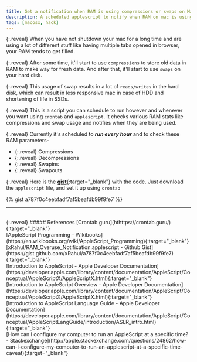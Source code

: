 ```yaml
---
title: Get a notification when RAM is using compressions or swaps on MacOSX
description: A scheduled applescript to notify when RAM on mac is using compression or swaps. This is useful to find out when your mac gets less responsive so you can take appropriate measures, or when you have SSD installed as swaps reduces it's life.
tags: [macosx, hack]
---
```


{:.reveal}
When you have not shutdown your mac for a long time and are using a lot of different stuff like having multiple tabs opened in browser, your RAM tends to get filled.

{:.reveal}
After some time, it'll start to use `compressions` to store old data in RAM to make way for fresh data. And after that, it'll start to use `swaps` on your hard disk.

{:.reveal}
This usage of swap results in a lot of `reads/writes` in the hard disk, which can result in less responsive mac in case of HDD and shortening of life in SSDs.

{:.reveal}
This is a script you can schedule to run however and whenever you want using `crontab` and `applescript`. It checks various RAM stats like compressions and swap usage and notifies when they are being used.

{:.reveal}
Currently it's scheduled to **_run every hour_** and to check these RAM parameters-
* {:.reveal} Compressions
* {:.reveal} Decompressions
* {:.reveal} Swapins
* {:.reveal} Swapouts

{:.reveal}
Here is the [**gist**](https://gist.github.com/xRahul/a787f0c4eebfadf7af5beafdb99f9fe7){:target="_blank"} with the code. Just download the `applescript` file, and set it up using `crontab`

{% gist a787f0c4eebfadf7af5beafdb99f9fe7 %}


---
<br>
{:.reveal}
##### References
[Crontab.guru](hthttps://crontab.guru/){:target="_blank"} 
<br>
[AppleScript Programming - Wikibooks](https://en.wikibooks.org/wiki/AppleScript_Programming){:target="_blank"} 
<br>
[xRahul/RAM_Overuse_Notification.applescript - Github Gist](https://gist.github.com/xRahul/a787f0c4eebfadf7af5beafdb99f9fe7){:target="_blank"} 
<br>
[Introduction to AppleScript - Apple Developer Documentation](https://developer.apple.com/library/content/documentation/AppleScript/Conceptual/AppleScriptX/AppleScriptX.html){:target="_blank"} 
<br>
[Introduction to AppleScript Overview - Apple Developer Documentation](https://developer.apple.com/library/content/documentation/AppleScript/Conceptual/AppleScriptX/AppleScriptX.html){:target="_blank"} 
<br>
[Introduction to AppleScript Language Guide - Apple Developer Documentation](https://developer.apple.com/library/content/documentation/AppleScript/Conceptual/AppleScriptLangGuide/introduction/ASLR_intro.html){:target="_blank"}
<br>
[How can I configure my computer to run an AppleScript at a specific time? -  Stackexchange](http://apple.stackexchange.com/questions/24862/how-can-i-configure-my-computer-to-run-an-applescript-at-a-specific-time-caveat){:target="_blank"} 
<br>


